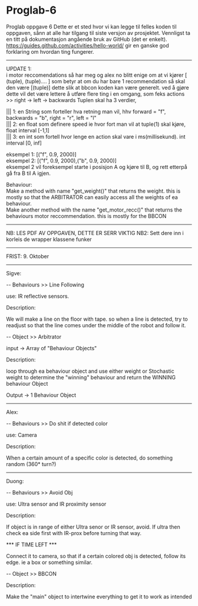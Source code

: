 # Proglab-6
Proglab oppgave 6 
Dette er et sted hvor vi kan legge til felles koden til oppgaven, sånn at alle har tilgang til siste versjon av prosjektet. Vennligst ta en titt på dokumentasjon angående bruk av GitHub (det er enkelt). https://guides.github.com/activities/hello-world/ gir en ganske god forklaring om hvordan ting fungerer.

-----------------------------------------------------------------------------------------

UPDATE 1:      
i motor reccomendations så har meg og alex no blitt enige om at vi kjører [ (tuple), (tuple).... ] som betyr at om du har bare 1 recommendation så skal den være [(tuple)] dette slik at bbcon koden kan være generelt. ved å gjøre dette vil det være lettere å utføre flere ting i en omgang, som feks actions >> right -> left -> backwards
Tuplen skal ha 3 verdier,  

||| 1: en String som forteller hva retning man vil, hhv forward = "f", backwards = "b", right = "r", left = "l"         
||| 2: en float som definere speed ie hvor fort man vil at tuple(1) skal kjøre, float interval [-1,1]  
||| 3: en int som fortell hvor lenge en action skal vare i ms(millisekund). int interval [0, inf]

eksempel 1: [("f", 0.9, 2000)]         
eksempel 2: [("f", 0.9, 2000),("b", 0.9, 2000)]          
eksempel 2 vil foreksempel starte i posisjon A og kjøre til B, og rett etterpå gå fra B til A igjen.

Behaviour:      
Make a method with name "get_weight()" that returns the weight. this is mostly so that the ARBITRATOR can easily access all the weights of ea behaviour.         
Make another method with the name "get_motor_recc()" that returns the behaviours motor reccommendation. this is mostly for the BBCON

-----------------------------------------------------------------------------------------
NB: LES PDF AV OPPGAVEN, DETTE ER SERR VIKTIG
NB2: Sett dere inn i korleis de wrapper klassene funker

*******

FRIST:   9. Oktober

*******

Sigve:

-- Behaviours >> Line Following

use: IR reflective sensors.

Description:

We will make a line on the floor with tape. so when a line is detected, try to readjust
so that the line comes under the middle of the robot and follow it.


-- Object >> Arbitrator

input -> Array of "Behaviour Objects"

Description:

loop through ea behaviour object and use either weight or Stochastic weight to determine
the "winning" behaviour and return the WINNING behaviour Object

Output -> 1 Behaviour Object

----------------------------------------------------------------------------------------

Alex:

-- Behaviours >> Do shit if detected color

use: Camera

Description:

When a certain amount of a specific color is detected, do something random (360* turn?)

---------------------------------------------------------------------------------------

Duong:

-- Behaviours >> Avoid Obj

use: Ultra sensor and IR proximity sensor

Description:

If object is in range of either Ultra senor or IR sensor, avoid. If ultra then check ea
side first with IR-prox before turning that way.

*** IF TIME LEFT ***

Connect it to camera, so that if a certain colored obj is detected, follow its edge. ie
a box or something similar.


-- Object  >> BBCON

Description:

Make the "main" object to intertwine everything to get it to work as intended
